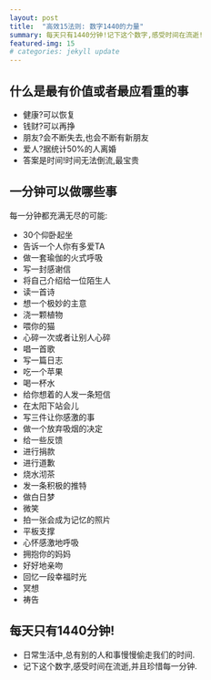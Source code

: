 ```yaml
---
layout: post
title:  "高效15法则: 数字1440的力量"
summary: 每天只有1440分钟!记下这个数字,感受时间在流逝!
featured-img: 15
# categories: jekyll update
---
```

## 什么是最有价值或者最应看重的事 ##

  * 健康?可以恢复
  * 钱财?可以再挣
  * 朋友?会不断失去,也会不断有新朋友
  * 爱人?据统计50%的人离婚
  * 答案是时间!时间无法倒流,最宝贵

## 一分钟可以做哪些事 ##

每一分钟都充满无尽的可能:

  * 30个仰卧起坐
  * 告诉一个人你有多爱TA
  * 做一套瑜伽的火式呼吸
  * 写一封感谢信
  * 将自己介绍给一位陌生人
  * 读一首诗
  * 想一个极妙的主意
  * 浇一颗植物
  * 喂你的猫
  * 心碎一次或者让别人心碎
  * 唱一首歌
  * 写一篇日志
  * 吃一个苹果
  * 喝一杯水
  * 给你想着的人发一条短信
  * 在太阳下站会儿
  * 写三件让你感激的事
  * 做一个放弃吸烟的决定
  * 给一些反馈
  * 进行捐款
  * 进行道歉
  * 烧水沏茶
  * 发一条积极的推特
  * 做白日梦
  * 微笑
  * 拍一张会成为记忆的照片
  * 平板支撑
  * 心怀感激地呼吸
  * 拥抱你的妈妈
  * 好好地亲吻
  * 回忆一段幸福时光
  * 冥想
  * 祷告

## 每天只有1440分钟! ##

  * 日常生活中,总有别的人和事慢慢偷走我们的时间.
  * 记下这个数字,感受时间在流逝,并且珍惜每一分钟.
